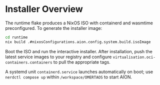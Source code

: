# Installer Overview

The runtime flake produces a NixOS ISO with containerd and wasmtime preconfigured. To generate the installer image:

```bash
cd runtime
nix build .#nixosConfigurations.aion.config.system.build.isoImage
```

Boot the ISO and run the interactive installer. After installation, push the latest service images to your registry and configure `virtualisation.oci-containers.containers` to pull the appropriate tags.

A systemd unit `containerd.service` launches automatically on boot; use `nerdctl compose up` within `/workspace/OMERTAOS` to start AION.
